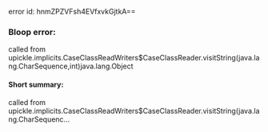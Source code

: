 error id: hnmZPZVFsh4EVfxvkGjtkA==
### Bloop error:

called from upickle.implicits.CaseClassReadWriters$CaseClassReader.visitString(java.lang.CharSequence,int)java.lang.Object
#### Short summary: 

called from upickle.implicits.CaseClassReadWriters$CaseClassReader.visitString(java.lang.CharSequenc...